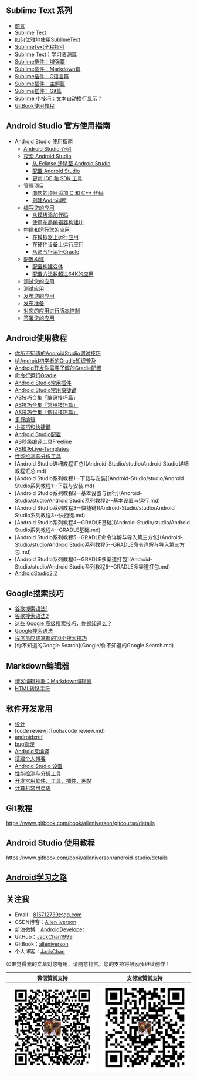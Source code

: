 ## Sublime Text 系列

* [前言](README.md)
* [Sublime Text](Sublime/README.md)
* [如何优雅地使用SublimeText](Sublime/如何优雅地使用SublimeText.md)
* [SublimeText全程指引](Sublime/SublimeText全程指引.md)
* [Sublime Text：学习资源篇](Sublime/SublimeText学习资源篇.md)
* [Sublime插件：增强篇](Sublime/Sublime插件：增强篇.md)
* [Sublime插件：Markdown篇](Sublime/Sublime插件：Markdown篇.md)
* [Sublime插件：C语言篇](Sublime/Sublime插件：C语言篇.md)
* [Sublime插件：主题篇](Sublime/Sublime插件：主题篇.md)
* [Sublime插件：Git篇](Sublime/Sublime插件：Git篇.md)
* [Sublime 小技巧：文本自动换行显示？](Sublime/Sublime小技巧：文本自动换行显示？.md)
* [GitBook使用教程](GitBook/GitBook使用教程.md)

## Android Studio 官方使用指南

* [Android Studio 使用指南](Android-Studio\README.md)
  * [Android Studio 介绍](Android-Studio\AndroidStudio.md)
  * [探索 Android Studio](Android-Studio\探索AndroidStudio.md)
    * [从 Eclipse 迁移至 Android Studio](Android-Studio\从Eclipse迁移至AndroidStudio.md)
    * [配置 Android Studio](Android-Studio\配置AndroidStudio.md)
    * [更新 IDE 和 SDK 工具](Android-Studio\更新IDE和SDK工具.md)
  * [管理项目](Android-Studio\管理项目.md)
    * [向您的项目添加 C 和 C++ 代码](Android-Studio\向您的项目添加C和C++代码.md)
    * [创建Android库](Android-Studio\创建Android库.md)
  * [编写您的应用](Android-Studio\编写您的应用.md)
    * [从模板添加代码](Android-Studio\从模板添加代码.md)
    * [使用布局编辑器构建UI](Android-Studio\使用布局编辑器构建UI.md)
  * [构建和运行您的应用](Android-Studio\构建和运行您的应用.md)
    * [在模拟器上运行应用](Android-Studio\在模拟器上运行应用.md)
    * [在硬件设备上运行应用](Android-Studio\在硬件设备上运行应用.md)
    * [从命令行运行Gradle](Android-Studio\从命令行运行Gradle.md)
  * [配置构建](Android-Studio\配置构建.md)
    * [配置构建变体](Android-Studio\配置构建变体.md)
    * [配置方法数超过64K的应用](Android-Studio\配置方法数超过64K的应用.md)
  * [调试您的应用](Android-Studio\调试您的应用.md)
  * [测试应用](Android-Studio\测试应用.md)
  * [发布您的应用](Android-Studio\发布您的应用.md)
  * [发布准备](Android-Studio\发布准备.md)
  * [对您的应用进行版本控制](Android-Studio\对您的应用进行版本控制.md)
  * [签署您的应用](Android-Studio\签署您的应用.md)

## Android使用教程

* [你所不知道的AndroidStudio调试技巧](Android-Studio/debug/你所不知道的AndroidStudio调试技巧.md)
* [给Android初学者的Gradle知识普及](Android-Studio/gradle/给Android初学者的Gradle知识普及.md)
* [Android开发你需要了解的Gradle配置](Android-Studio/gradle/Android开发你需要了解的Gradle配置.md)
* [命令行运行Gradle](Android-Studio/gradle/gradle使用.md)
* [Android Studio常用插件](Android-Studio/plugin/plugin.md)
* [Android Studio常用快捷键](Android-Studio/shortcut/shortcut.md)
* [AS技巧合集「编码技巧篇」](Android-Studio/skill/AS技巧合集「编码技巧篇」.md)
* [AS技巧合集「常用技巧篇」](Android-Studio/skill/AS技巧合集「常用技巧篇」.md)
* [AS技巧合集「调试技巧篇」](Android-Studio/skill/AS技巧合集「调试技巧篇」.md)
* [多行编辑](Android-Studio/skill/多行编辑.md)
* [小技巧和快捷键](Android-Studio/skill/小技巧和快捷键.md)
* [Android Studio配置](Android-Studio/skill/AS设置.md)
* [AS秒级编译工具Freeline](Android-Studio/skill/Freeline.md)
* [AS模板Live-Templates](Android-Studio/skill/Live-Templates.md)
* [性能检测与分析工具](Android-Studio/studio/性能检测与分析工具.md)
* [Android Studio详细教程汇总](Android-Studio/studio/Android Studio详细教程汇总.md)
* [Android Studio系列教程1--下载与安装](Android-Studio/studio/Android Studio系列教程1--下载与安装.md)
* [Android Studio系列教程2--基本设置与运行](Android-Studio/studio/Android Studio系列教程2--基本设置与运行.md)
* [Android Studio系列教程3--快捷键](Android-Studio/studio/Android Studio系列教程3--快捷键.md)
* [Android Studio系列教程4--GRADLE基础](Android-Studio/studio/Android Studio系列教程4--GRADLE基础.md)
* [Android Studio系列教程5--GRADLE命令详解与导入第三方包](Android-Studio/studio/Android Studio系列教程5--GRADLE命令详解与导入第三方包.md)
* [Android Studio系列教程6--GRADLE多渠道打包](Android-Studio/studio/Android Studio系列教程6--GRADLE多渠道打包.md)
* [AndroidStudio2.2](Android-Studio/studio/AndroidStudio2.2.md)

## Google搜索技巧

* [谷歌搜索语法1](Google/谷歌搜索语法1.md)
* [谷歌搜索语法2](Google/谷歌搜索语法2.md)
* [这些 Google 高级搜索技巧，你都知道么？](Google/这些Google高级搜索技巧，你都知道么？.md)
* [Google搜索语法](Google/google搜索语法.md)
* [程序员应该掌握的10个搜索技巧](Google/程序员应该掌握的10个搜索技巧.md)
* [你不知道的Google Search](Google/你不知道的Google Search.md)

## Markdown编辑器

- [博客编辑神器：Markdown编辑器](Markdown/博客编辑神器：Markdown编辑器.md)
- [HTML转移字符](Markdown/HTML转移字符.md)

## 软件开发常用

* [设计](Tools/design.md)
* [code review](Tools/code review.md)
* [androidxref](Tools/androidxref.md)
* [bug管理](Bug/bug管理.md)
* [Android反编译](Decompile/Android反编译.md)
* [搭建个人博客](Blog/搭建个人博客.md)
* [Android Studio 设置](Android-Studio\skill\AS设置.md)
* [性能检测与分析工具](Android-Studio\studio\性能检测与分析工具.md)
* [开发常用软件、工具、插件、网站](Tools/soft.md)
* [计算机常用英语](English/计算机常用英语.md)

## Git教程

https://www.gitbook.com/book/alleniverson/gitcourse/details

## Android Studio 使用教程

https://www.gitbook.com/book/alleniverson/android-studio/details

## [Android学习之路](Android学习之路.md)

## 关注我

- Email：<815712739@qq.com>
- CSDN博客：[Allen Iverson](http://blog.csdn.net/axi295309066)
- 新浪微博：[AndroidDeveloper](http://weibo.com/u/1848214604?topnav=1&wvr=6&topsug=1&is_all=1)
- GitHub：[JackChan1999](https://github.com/JackChan1999)
- GitBook：[alleniverson](https://www.gitbook.com/@alleniverson)
- 个人博客：[JackChan](https://jackchan1999.github.io/)

如果觉得我的文章对您有用，请随意打赏。您的支持将鼓励我继续创作！

|                  微信赞赏支持                  |                 支付宝赞赏支持                  |
| :--------------------------------------: | :--------------------------------------: |
| <img src="assets/weixin.png" width="300" /> | <img src="assets/支付宝.jpg" width="300" /> |

